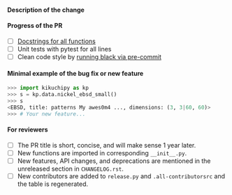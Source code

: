 #### Description of the change
<!-- Remember to branch off the develop branch for new features and the main branch for patches. -->


#### Progress of the PR
- [ ] [Docstrings for all functions](https://github.com/numpy/numpy/blob/master/doc/example.py)
- [ ] Unit tests with pytest for all lines
- [ ] Clean code style by [running black via pre-commit](https://kikuchipy.org/en/latest/contributing.html#code-style)

#### Minimal example of the bug fix or new feature
```python
>>> import kikuchipy as kp
>>> s = kp.data.nickel_ebsd_small()
>>> s
<EBSD, title: patterns My awes0m4 ..., dimensions: (3, 3|60, 60)>
>>> # Your new feature...
```

#### For reviewers
<!-- Don't remove the checklist below. -->
- [ ] The PR title is short, concise, and will make sense 1 year later.
- [ ] New functions are imported in corresponding `__init__.py`.
- [ ] New features, API changes, and deprecations are mentioned in the unreleased
      section in `CHANGELOG.rst`.
- [ ] New contributors are added to `release.py` and `.all-contributorsrc` and the table 
      is regenerated.
